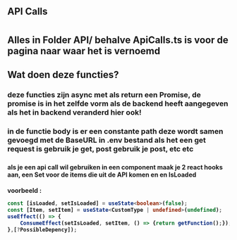 ## API Calls
#
<h2> Alles in Folder API/ behalve ApiCalls.ts is voor de pagina naar waar het is vernoemd </h2>
<h2> Wat doen deze functies? </h2>
<h3> deze functies zijn async met als return een Promise, de promise is in het zelfde vorm als de backend heeft aangegeven als het in backend veranderd hier ook! </h3>
<h3> in de functie body is er een constante path deze wordt samen gevoegd met de BaseURL in .env bestand als het een get request is gebruik je get, post gebruik je post, etc etc <h3>
<h4> als je een api call wil gebruiken in een component maak je 2 react hooks aan, een Set voor de items die uit de API komen en en IsLoaded<h4>
<h4> voorbeeld : 

```ts
const [isLoaded, setIsLoaded] = useState<boolean>(false);
const [Item, setItem] = useState<CustomType | undefined>(undefined);
useEffect(() => {
    ConsumeEffect(setIsLoaded, setItem, () => {return getFunction();});
},[?PossibleDepency]);
```
<h4>